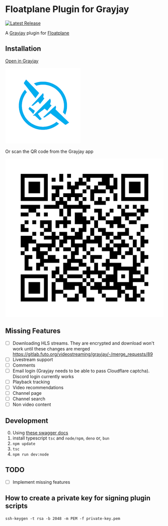 # Floatplane Plugin for Grayjay

[![Latest Release](https://gitlab.com/kaidelorenzo/grayjay-floatplane/-/badges/release.svg)](https://gitlab.com/kaidelorenzo/grayjay-floatplane/-/releases)

A [Grayjay](https://grayjay.app) plugin for [Floatplane](https://floatplane.com)

## Installation

[Open in Grayjay](grayjay://plugin/https://gitlab.com/kaidelorenzo/grayjay-floatplane/-/releases/permalink/latest/downloads/src/config.json)

[![Floatplane logo](deploy/icon.png)](grayjay://plugin/https://gitlab.com/kaidelorenzo/grayjay-floatplane/-/releases/permalink/latest/downloads/src/config.json)

Or scan the QR code from the Grayjay app

[![Scan this QR code in the Grayjay app to install this Floatplane plugin for Grayjay](assets/qr.svg)](grayjay://plugin/https://gitlab.com/kaidelorenzo/grayjay-floatplane/-/releases/permalink/latest/downloads/src/config.json)

## Missing Features

-   [ ] Downloading HLS streams. They are encrypted and download won't work until these changes are
    merged
    <https://gitlab.futo.org/videostreaming/grayjay/-/merge_requests/89>
-   [ ] Livestream support
-   [ ] Comments
-   [ ] Email login (Grayjay needs to be able to pass Cloudflare captcha). Discord login currently works
-   [ ] Playback tracking
-   [ ] Video recommendations
-   [ ] Channel page
-   [ ] Channel search
-   [ ] Non video content

## Development

0. Using [these swagger docs](https://jman012.github.io/FloatplaneAPIDocs/SwaggerUI-full/)
1. install typescript `tsc` and `node/npm`, `deno` or, `bun`
2. `npm update`
3. `tsc`
4. `npm run dev:node`

## TODO

- [ ] Implement missing features

## How to create a private key for signing plugin scripts

`ssh-keygen -t rsa -b 2048 -m PEM -f private-key.pem`
